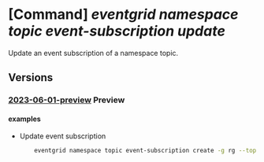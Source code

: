# [Command] _eventgrid namespace topic event-subscription update_

Update an event subscription of a namespace topic.

## Versions

### [2023-06-01-preview](/Resources/mgmt-plane/L3N1YnNjcmlwdGlvbnMve30vcmVzb3VyY2Vncm91cHMve30vcHJvdmlkZXJzL21pY3Jvc29mdC5ldmVudGdyaWQvbmFtZXNwYWNlcy97fS90b3BpY3Mve30vZXZlbnRzdWJzY3JpcHRpb25zL3t9/2023-06-01-preview.xml) **Preview**

<!-- mgmt-plane /subscriptions/{}/resourcegroups/{}/providers/microsoft.eventgrid/namespaces/{}/topics/{}/eventsubscriptions/{} 2023-06-01-preview -->

#### examples

- Update event subscription
    ```bash
        eventgrid namespace topic event-subscription create -g rg --topic-name topic -n event-subscription --namespace-name name --filters-configuration "{includedEventTypes:['All']}"
    ```
